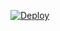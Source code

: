 [![Deploy](https://www.herokucdn.com/deploy/button.png)](https://github.com/kazuya-s/herokubutton-sample.git)
